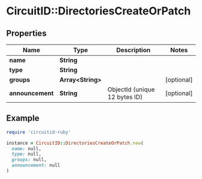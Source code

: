 # CircuitID::DirectoriesCreateOrPatch

## Properties

| Name | Type | Description | Notes |
| ---- | ---- | ----------- | ----- |
| **name** | **String** |  |  |
| **type** | **String** |  |  |
| **groups** | **Array&lt;String&gt;** |  | [optional] |
| **announcement** | **String** | ObjectId (unique 12 bytes ID) | [optional] |

## Example

```ruby
require 'circuitid-ruby'

instance = CircuitID::DirectoriesCreateOrPatch.new(
  name: null,
  type: null,
  groups: null,
  announcement: null
)
```

